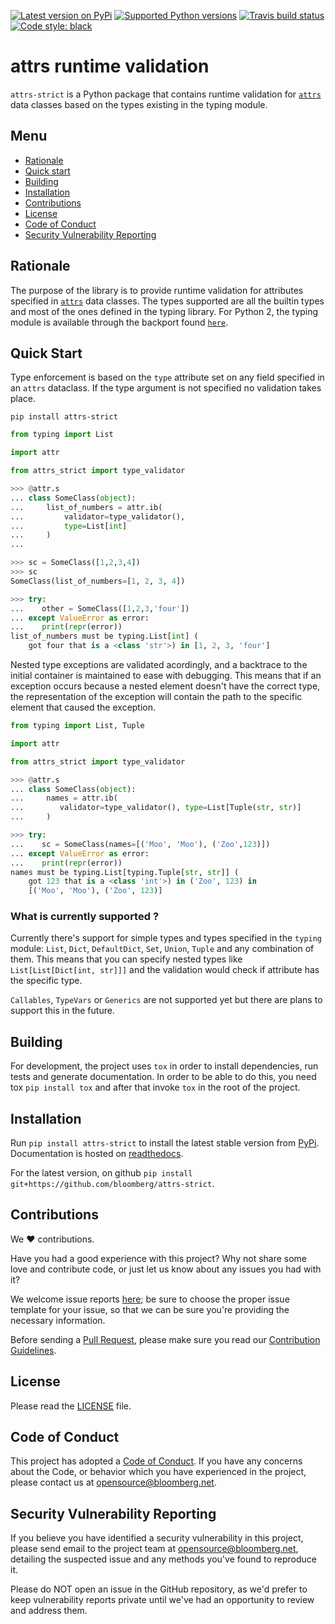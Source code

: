 [![Latest version on
PyPi](https://badge.fury.io/py/attrs-strict.svg)](https://badge.fury.io/py/attrs-strict)
[![Supported Python
versions](https://img.shields.io/pypi/pyversions/attrs-strict.svg)](https://pypi.org/project/attrs-strict/)
[![Travis build
status](https://travis-ci.com/bloomberg/attrs-strict.svg?branch=master)](https://travis-ci.com/bloomberg/attrs-strict.svg?branch=master)
[![Code style:
black](https://img.shields.io/badge/code%20style-black-000000.svg)](https://github.com/psf/black)
# attrs runtime validation

`attrs-strict` is a Python package that contains runtime validation for [`attrs`]((https://github.com/python-attrs/attrs)) data classes based on the types existing in the typing module.

## Menu

- [Rationale](#rationale)
- [Quick start](#quick-start)
- [Building](#building)
- [Installation](#installation)
- [Contributions](#contributions)
- [License](#license)
- [Code of Conduct](#code-of-conduct)
- [Security Vulnerability Reporting](#security-vulnerability-reporting)

## Rationale

The purpose of the library is to provide runtime validation for attributes specified in
[`attrs`](https://www.attrs.org/en/stable/) data classes. The types supported are all the builtin
types and most of the ones defined in the typing library. For Python 2, the typing module is
available through the backport found [`here`](https://pypi.org/project/typing/>).

## Quick Start
Type enforcement is based on the `type` attribute set on any field specified in an `attrs` dataclass. If the type argument is not specified no validation takes place.

`pip install attrs-strict`

```python
from typing import List

import attr

from attrs_strict import type_validator

>>> @attr.s
... class SomeClass(object):
...     list_of_numbers = attr.ib(
...         validator=type_validator(),
...         type=List[int]
...     )
...

>>> sc = SomeClass([1,2,3,4])
>>> sc
SomeClass(list_of_numbers=[1, 2, 3, 4])

>>> try:
...    other = SomeClass([1,2,3,'four'])
... except ValueError as error:
...    print(repr(error))
list_of_numbers must be typing.List[int] (
    got four that is a <class 'str'>) in [1, 2, 3, 'four']
```

Nested type exceptions are validated acordingly, and a backtrace to the initial container is maintained to ease with debugging. This means that if an exception occurs because a nested element doesn't have the correct type, the representation of the exception will contain the path to the specific element that caused the exception.


```python
from typing import List, Tuple

import attr

from attrs_strict import type_validator

>>> @attr.s
... class SomeClass(object):
...     names = attr.ib(
...        validator=type_validator(), type=List[Tuple(str, str)]
...     )

>>> try:
...    sc = SomeClass(names=[('Moo', 'Moo'), ('Zoo',123)])
... except ValueError as error:
...    print(repr(error))
names must be typing.List[typing.Tuple[str, str]] (
    got 123 that is a <class 'int'>) in ('Zoo', 123) in
    [('Moo', 'Moo'), ('Zoo', 123)]
```

### What is currently supported ?

Currently there's support for simple types and types specified in the `typing` module: `List`, `Dict`, `DefaultDict`, `Set`, `Union`, `Tuple` and any combination of them. This means that you can specify nested types like `List[List[Dict[int, str]]]` and the validation would check if attribute has the specific type.

`Callables`, `TypeVars` or `Generics` are not supported yet but there are plans to support this in the future.

## Building

For development, the project uses `tox` in order to install dependencies, run tests and generate documentation. In order to be able to do this, you need tox `pip install tox` and after that invoke `tox` in the root of the project.

## Installation

Run `pip install attrs-strict` to install the latest stable version from [PyPi](https://pypi.org/project/attrs-strict/). Documentation is hosted on [readthedocs](https://pypi.org/project/attrs/).

For the latest version, on github `pip install git+https://github.com/bloomberg/attrs-strict`.

## Contributions

We :heart: contributions.

Have you had a good experience with this project? Why not share some love and contribute code, or just let us know about any issues you had with it?

We welcome issue reports [here](../../issues); be sure to choose the proper issue template for your issue, so that we can be sure you're providing the necessary information.

Before sending a [Pull Request](../../pulls), please make sure you read our
[Contribution Guidelines](https://github.com/bloomberg/.github/blob/master/CONTRIBUTING.md).

## License

Please read the [LICENSE](LICENSE) file.

## Code of Conduct

This project has adopted a [Code of Conduct](https://github.com/bloomberg/.github/blob/master/CODE_OF_CONDUCT.md).
If you have any concerns about the Code, or behavior which you have experienced in the project, please
contact us at opensource@bloomberg.net.

## Security Vulnerability Reporting

If you believe you have identified a security vulnerability in this project, please send email to the project
team at opensource@bloomberg.net, detailing the suspected issue and any methods you've found to reproduce it.

Please do NOT open an issue in the GitHub repository, as we'd prefer to keep vulnerability reports private until
we've had an opportunity to review and address them.
